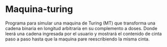Maquina-turing
==============

Programa para simular una maquina de Turing (MT) que transforma una cadena binaria en longitud arbitraria en su complemento a doses. Donde leerá una cadena ingresada por el usuario y mostrará el contenido de cinta paso a paso hasta que la maquina pare reescribiendo la misma cinta.  

